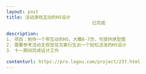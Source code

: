 ```yaml
---                
layout: post       
title: 活动游戏互动的H5设计
                                已完成
           
description: 
1. 项目：制作一个带互动的H5，大概6-7页，可提供原型图
2. 需要参考活动主视觉及文案衍生出一个轻松活泼的H5设计
3. 十一期间完成设计工作
     
contenturl: https://pro.lagou.com/project/237.html      
---                 
```

